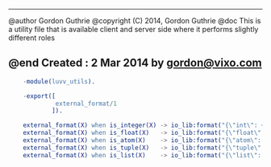 -------------------------------------------------------------------
 @author    Gordon Guthrie
 @copyright (C) 2014, Gordon Guthrie
 @doc       This is a utility file that is available client and
            server side where it performs slightly different roles

 @end
 Created :  2 Mar 2014 by gordon@vixo.com
-------------------------------------------------------------------
```erlang
    -module(luvv_utils).

    -export([
             external_format/1
            ]).

    external_format(X) when is_integer(X) -> io_lib:format("{\"int\": ~p}",   [X]);
    external_format(X) when is_float(X)   -> io_lib:format("{\"float\": ~p}", [X]);
    external_format(X) when is_atom(X)    -> io_lib:format("{\"atom\": ~p}",  [X]);
    external_format(X) when is_tuple(X)   -> io_lib:format("{\"tuple\": ~p}", [X]);
    external_format(X) when is_list(X)    -> io_lib:format("{\"list\": ~p}",  [X]).
```
